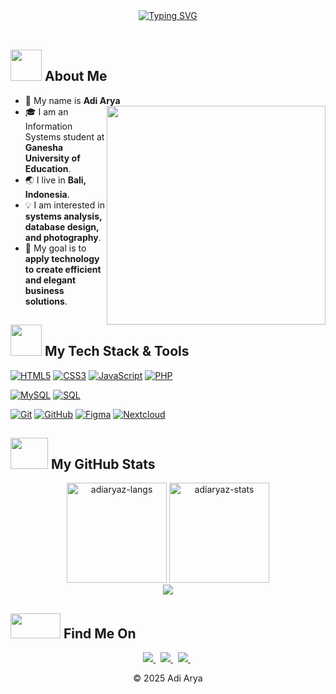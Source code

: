 <div align="center">
  <a href="https://git.io/typing-svg">
    <img src="https://readme-typing-svg.herokuapp.com?font=Fira+Code&color=%2334D399&size=38&center=true&vCenter=true&width=600&lines=Hello,+I'm+Adi+Arya" alt="Typing SVG">
  </a>
</div>

<br>

## <img src="https://raw.githubusercontent.com/nixin72/nixin72/master/wave.gif" width="50px" height="50px"></img> About Me

- 👤 My name is **Adi Arya**
  <img src="https://media4.giphy.com/media/v1.Y2lkPTc5MGI3NjExbThlcnJ1ZWw3MHIzMWgwNWducDJjbDhhc3U4NTJuNmJxcjhpN29kZSZlcD12MV9pbnRlcm5hbF9naWZfYnlfaWQmY3Q9Zw/z24q9PQNlw19u/giphy.gif" width="350" align="right"/>
- 🎓 I am an Information Systems student at **Ganesha University of Education**.
- 🌏 I live in **Bali, Indonesia**.
- 💡 I am interested in **systems analysis, database design, and photography**.
- 🚀 My goal is to **apply technology to create efficient and elegant business solutions**.

  

## <img src="https://media2.giphy.com/media/QssGEmpkyEOhBCb7e1/giphy.gif?cid=ecf05e47a0n3gi1bfqntqmob8g9aid1oyj2wr3ds3mg700bl&rid=giphy.gif" width="50px" height="50px"> My Tech Stack & Tools

<p align="left">
  <a href="#"><img alt="HTML5" src="https://img.shields.io/badge/HTML5-E34F26?style=for-the-badge&logo=html5&logoColor=white"></a>
  <a href="#"><img alt="CSS3" src="https://img.shields.io/badge/CSS3-1572B6?style=for-the-badge&logo=css3&logoColor=white"></a>
  <a href="#"><img alt="JavaScript" src="https://img.shields.io/badge/JavaScript-F7DF1E?style=for-the-badge&logo=javascript&logoColor=black"></a>
  <a href="#"><img alt="PHP" src="https://img.shields.io/badge/PHP-777BB4?style=for-the-badge&logo=php&logoColor=white"></a>
  
  <a href="#"><img alt="MySQL" src="https://img.shields.io/badge/MySQL-4479A1?style=for-the-badge&logo=mysql&logoColor=white"></a>
  <a href="#"><img alt="SQL" src="https://img.shields.io/badge/SQL-025E8C?style=for-the-badge&logo=postgresql&logoColor=white"></a>

  <a href="#"><img alt="Git" src="https://img.shields.io/badge/Git-F05032?style=for-the-badge&logo=git&logoColor=white"></a>
  <a href="#"><img alt="GitHub" src="https://img.shields.io/badge/GitHub-181717?style=for-the-badge&logo=github&logoColor=white"></a>
  <a href="#"><img alt="Figma" src="https://img.shields.io/badge/Figma-F24E1E?style=for-the-badge&logo=figma&logoColor=white"></a>
  <a href="#"><img alt="Nextcloud" src="https://img.shields.io/badge/Nextcloud-0082C9?style=for-the-badge&logo=nextcloud&logoColor=white"></a>
</p>

## <img src="https://media0.giphy.com/media/cNZqrH5IzOG0xrlWks/giphy.gif?cid=ecf05e47map255q427en9uprqc1sb0unjq5k4fnqg5pmhhs4&rid=giphy.gif&ct=s" width="60px" height="50px"> My GitHub Stats

<div align="center">
  <img height="160em" src="https://github-readme-stats.vercel.app/api/top-langs/?username=adiaryaz&layout=compact&show_icon=true&theme=tokyonight" alt="adiaryaz-langs"/>
  <img height="160em" src="https://github-readme-stats.vercel.app/api/?username=adiaryaz&show_icon=true&theme=tokyonight" alt="adiaryaz-stats"/>
  <br>
  <img src="http://github-readme-streak-stats.herokuapp.com/?user=adiaryaz&theme=tokyonight" />
</div>

## <img src='https://raw.githubusercontent.com/ShahriarShafin/ShahriarShafin/main/Assets/handshake.gif' width="80px" height="40px"> Find Me On

<p align="center">
  <a href="mailto:[adiaryazx@gmail.com]">
    <img src="https://img.shields.io/badge/Gmail-D14836?style=for-the-badge&logo=gmail&logoColor=white" />
  </a> &nbsp;
  <a href="https://www.linkedin.com/in/adiaryaz/" target="_blank">
    <img src="https://img.shields.io/badge/LinkedIn-0077B5?style=for-the-badge&logo=linkedin&logoColor=white" />
  </a> &nbsp;
  <a href="https://www.instagram.com/adiaryaz" target="_blank">
    <img src="https://img.shields.io/badge/Instagram-E4405F?style=for-the-badge&logo=instagram&logoColor=white" />
  </a> &nbsp;
</p>

<div align="center">
  &copy; 2025 Adi Arya
</div>

